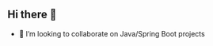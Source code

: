 ## Hi there 👋

<!--
**naveen585/naveen585
- 🔭 I’m currently working on ...
- 🤔 I’m looking for help with ...
- 💬 Ask me about ...
- 📫 How to reach me: ...
- 😄 Pronouns: ...
- ⚡ Fun fact: ...
- 🌱 I’m currently learning Angular, NoSQL,
** is a ✨ _special_ ✨ repository because its `README.md` (this file) appears on your GitHub profile.

Here are some ideas to get you started:



-->

- 👯 I’m looking to collaborate on Java/Spring Boot projects
